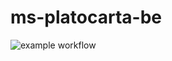 # ms-platocarta-be
![example workflow](https://github.com/JefersonMauricio/ms-platocarta-be/actions/workflows/build.yml/badge.svg)
